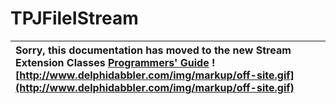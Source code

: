 <a href='Hidden comment: 
$Rev$
$Date$
'></a>

# TPJFileIStream #

| Sorry, this documentation has moved to the new Stream Extension Classes **[Programmers' Guide](http://wiki.delphidabbler.com/index.php/Docs/TPJFileIStream)** ![http://www.delphidabbler.com/img/markup/off-site.gif](http://www.delphidabbler.com/img/markup/off-site.gif) |
|:----------------------------------------------------------------------------------------------------------------------------------------------------------------------------------------------------------------------------------------------------------------------------|